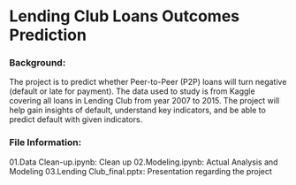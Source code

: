 # Lending Club Loans Outcomes Prediction


### Background:

The project is to predict whether Peer-to-Peer (P2P) loans will turn negative (default or late for payment). The data used to study is from Kaggle covering all loans in Lending Club from year 2007 to 2015. The project will help gain insights of default, understand key indicators, and be able to predict default with given indicators. 

### File Information: 

01.Data Clean-up.ipynb: Clean up
02.Modeling.ipynb: Actual Analysis and Modeling
03.Lending Club_final.pptx: Presentation regarding the project



